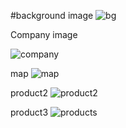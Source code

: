 #background image
![bg](https://github.com/user-attachments/assets/3b500f89-f663-48e3-b4f5-0f6b914397e2)

Company image

![company](https://github.com/user-attachments/assets/3efb1813-4f5d-428c-b754-6c9393eacaca)

map
![map](https://github.com/user-attachments/assets/a60c781f-49b7-4dc6-b8c4-e560ed023163)

product2
![product2](https://github.com/user-attachments/assets/ad203408-71e8-4016-97cf-5e6ecca7799e)

product3
![products](https://github.com/user-attachments/assets/67de9830-54c6-4cd7-8601-07b91305846f)
